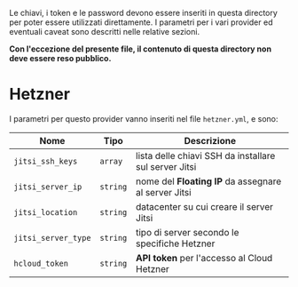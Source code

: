 Le chiavi, i token e le password devono essere inseriti in questa directory
per poter essere utilizzati direttamente. I parametri per i vari provider ed
eventuali caveat sono descritti nelle relative sezioni.

**Con l'eccezione del presente file, il contenuto di questa directory non deve essere reso pubblico.**

# Hetzner
I parametri per questo provider vanno inseriti nel file `hetzner.yml`, e sono:

| Nome                | Tipo     | Descrizione                                           |
| ------------------- | -------- | ----------------------------------------------------- |
| `jitsi_ssh_keys`    | `array`  | lista delle chiavi SSH da installare sul server Jitsi |
| `jitsi_server_ip`   | `string` | nome del __Floating IP__ da assegnare al server Jitsi |
| `jitsi_location`    | `string` | datacenter su cui creare il server Jitsi              |
| `jitsi_server_type` | `string` | tipo di server secondo le specifiche Hetzner          |
| `hcloud_token`      | `string` | __API token__ per l'accesso al Cloud Hetzner          |
